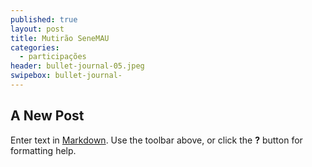 ```yaml
---
published: true
layout: post
title: Mutirão SeneMAU 
categories:
  - participações
header: bullet-journal-05.jpeg
swipebox: bullet-journal-
---
```

## A New Post

Enter text in [Markdown](http://daringfireball.net/projects/markdown/). Use the toolbar above, or click the **?** button for formatting help.
